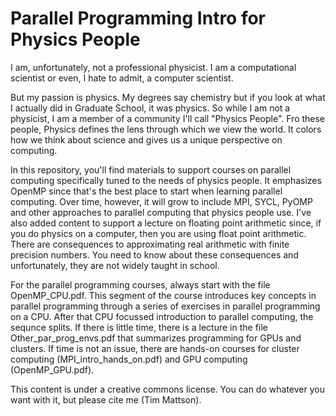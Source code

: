 # Parallel Programming Intro for Physics People

I am, unfortunately, not a professional physicist.  I am a computational scientist or even, I hate to admit, a computer scientist.

But my passion is physics.   My degrees say chemistry but if you look at what I actually did in Graduate School, it was physics.   So while I am not a physicist, I am a member of a community I'll call "Physics People".  Fro these people, Physics defines the lens through which we view the world.   It colors how we think about science and gives us a unique perspective on computing.

In this repository, you'll find materials to support courses on parallel computing specifically tuned to the needs of physics people.  It emphasizes OpenMP since that's the best place to start when learning parallel computing.  Over time, however, it will grow to include MPI, SYCL, PyOMP and other approaches to parallel computing that physics people use.  I've also added content to support a lecture on floating point arithmetic since, if you do physics on a computer, then you are using float point arithmetic.  There are consequences to approximating real arithmetic with finite precision numbers.  You need to know about these consequences and unfortunately, they are not widely taught in school.

For the parallel programming courses, always start with the file OpenMP_CPU.pdf.  This segment of the course introduces key concepts in parallel programming through a series of exercises in parallel programming on a CPU. After that CPU focussed introduction to parallel computing, the sequnce splits.  If there is little time, there is a lecture in the file Other_par_prog_envs.pdf that summarizes programming for GPUs and clusters.  If time is not an issue, there are hands-on courses for cluster computing (MPI_intro_hands_on.pdf) and GPU computing (OpenMP_GPU.pdf).  

This content is under a creative commons license.  You can do whatever you want with it, but please cite me (Tim Mattson).


